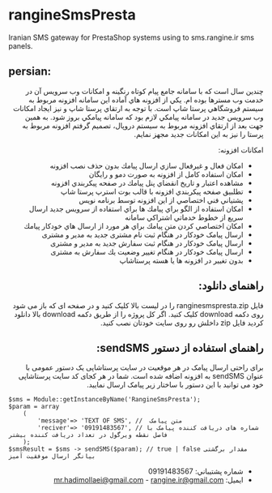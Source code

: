 # rangineSmsPresta
Iranian SMS gateway for PrestaShop systems using to sms.rangine.ir sms panels.

## persian:
<div dir="rtl">
چندين سال است كه با سامانه جامع پيام كوتاه رنگينه و امكانات وب سرويس آن در خدمت وب مسترها بوده ام. يكي از افزونه هاي  آماده اين سامانه افزونه مربوط به سيستم فروشگاهي پرستا شاپ است.
با توجه به ارتقاي پرستا شاپ و نيز ايجاد امكانات وب سرويس جديد در سامانه پيامكي لازم بود كه سامانه پيامكي بروز شود.
به همين جهت بعد از ارتقاي افزونه مربوط به سيستم دروپال، تصميم گرفتم افزونه مربوط به پرستا را نيز به اين امكانات جديد مجهز نمايم.

امكانات افزونه:
* امكان فعال و غيرفعال سازي ارسال پيامك بدون حذف نصب افزونه
* امكان استفاده كامل از افزونه به صورت دمو و رايگان
* مشاهده اعتبار و تاريخ انقضاي پنل پيامك در صفحه پيكربندي افزونه
* تطلبيق صفحه پيكربندي افزونه با قالب بوت استرپ پرستا شاپ
* پشتياني فني اختصاصي از اين افزونه توسط برنامه نويس
* امكان استفاده از الگو براي پيامك ها براي استفاده از سرويس جديد ارسال سريع از خطوط خدماتي اشتراكي سامانه
* امكان اختصاصي كردن متن پيامك براي هر مورد از ارسال هاي خودكار پيامك
* ارسال پیامک خودکار در هنگام ثبت نام مشتری جدید به مدیر و مشتری
* ارسال پیامک خودکار در هنگام ثبت سفارش جديد به مدیر و مشتری
* ارسال پیامک خودکار در هنگام تغيير وضعيت يك سفارش به مشتری
* بدون تغییر در افزونه ها یا هسته پرستاشاپ

## راهنمای دانلود:
فایل ranginesmspresta.zip را در لیست بالا کلیک کنید و در صفحه ای که باز می شود روی دکمه download کلیک کنید.
اگر کل پروژه را از طریق دکمه download بالا دانلود کردید فایل zip داخلش رو روی سایت خودتان نصب کنید.

## راهنمای استفاده از دستور sendSMS:
برای راحتی ارسال پیامک در هر موقعیت در سایت پرستاشاپی یک دستور عمومی با عنوان sendSMS به افزونه اضافه شده است.
شما در هر کجای کد سایت پرستاشاپی خود می توانید با این دستور با ساختار زیر پیامک ارسال نمایید.
</div>

```
$sms = Module::getInstanceByName('RangineSmsPresta');
$param = array
	(
		'message'=> 'TEXT OF SMS', //  متن پیامک
		'reciver'=> '09191483567', // شماره های دریافت کننده پیامک با فاصل نقطه ویرگول در تعداد دریافت کننده بیشتر
	);
$smsResult = $sms -> sendSMS($param); // true | false مقدار برگشتی بیانگر ارسال موفقیت آمیز
```
<div dir="rtl">

- شماره پشتيباني: 09191483567
- ايميل: mr.hadimollaei@gmail.com - rangine.ir@gmail.com
</div>